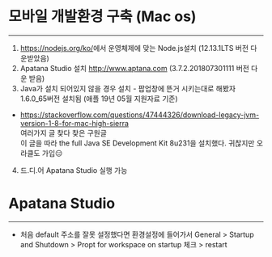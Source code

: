 # 모바일 개발환경 구축 (Mac os)
---------------------------------------------------

1. <https://nodejs.org/ko/>에서 운영체제에 맞는 Node.js설치 (12.13.1LTS 버전 다운받았음)
2. Apatana Studio 설치 <http://www.aptana.com> (3.7.2.201807301111 버전 다운 받음)
3. Java가 설치 되어있지 않을 경우 설치 - 팝업창에 뜬거 시키는대로 해봤자 1.6.0_65버전 설치됨 (애플 19년 05월 지원자료 기준)
+ <https://stackoverflow.com/questions/47444326/download-legacy-jvm-version-1-8-for-mac-high-sierra> <br>
여러가지 글 찾다 찾은 구원글<br>
이 글을 따라 the full Java SE Development Kit 8u231을 설치했다. 귀찮지만 오라클도 가입&#128529;
4. 드.디.어 Apatana Studio 실행 가능

# Apatana Studio
---------------------------------------------------
* 처음 default 주소를 잘못 설정했다면 환경설정에 들어가서 General > Startup and Shutdown > Propt for workspace on startup 체크 > restart
